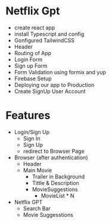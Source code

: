 # Netflix Gpt

- create react app
- install Typescript and config
- Gonfigured TailwindCSS
- Header 
- Routing of App
- Login Form 
- Sign up Form
- Form Validation using formix and yup
- Firebase Setup
- Deploying our app to Production
- Create SignUp User Account



# Features

- Login/Sign Up
   - Sign In
   - Sign Up
   - redirect to Browser Page
- Browser (after authentication)
    - Header
    - Main Movie
      - Trailer in Background
      - Tittle & Description
      - MovieSuggestions
         - MovieList * N
- Netflix GPT
    - Search Bar
    - Movie Suggesstions